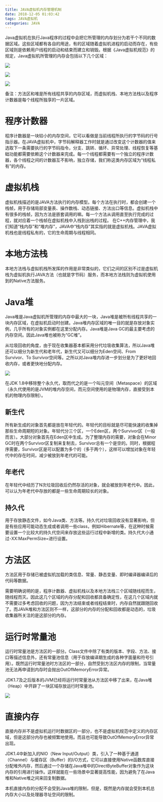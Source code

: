```yaml
---
title: JAVA虚拟机内存管理机制
date: 2018-12-05 01:03:42
tags: JAVA虚拟机
categories: JAVA
---
```


Java虚拟机在执行Java程序的过程中会把它所管理的内存划分为若干个不同的数据区域。这些区域都有各自的用途，有的区域随着虚拟机进程的启动而存在，有些区域则是依赖用户线程的启动和结束而建立和销毁。根据《Java虚拟机规范》的规定，Java虚拟机所管理的内存会包括以下几个区域：

![](/images/java_mem_1_1.png)

![](/images/java_mem_1_4.png)

![](/images/java_mem_1_5.png)

备注：方法区和堆是所有线程共享的内存区域，而虚拟机栈、本地方法栈以及程序计数器是每个线程所独享的一片区域。

# 程序计数器

程序计数器是一块较小的内存空间，它可以看做是当前线程所执行的字节码的行号指示器。在JAVA虚拟机中，字节码解释器工作时就是通过改变这个计数器的值来选取下一条需要执行的字节码指令，分支、跳转、循环、异常处理、线程恢复等基础功能都需要依赖这个计数器来完成。每一个线程都需要有一个独立的程序计数器，各个线程之间的计数器互不影响，独立存储，我们称这类内存区域为“线程私有”的内存。

# 虚拟机栈

虚拟机栈描述的是JAVA方法执行的内存模型。每个方法在执行时，都会创建一个栈帧，用于存储局部变量表、操作数栈、动态链接、方法出口等信息。虚拟机栈中有很多的栈帧，因为方法是嵌套调用的嘛。每一个方法从调用直至执行完成的过程，就对应着一个栈帧在虚拟机栈中入栈到出栈的过程。
在C++内存管理中，我们知道“栈内存”和“堆内存”，JAVA中“栈内存”其实指的就是虚拟机栈。JAVA虚拟机栈也是线程私有的，它的生命周期与线程相同。

# 本地方法栈

本地方法栈与虚拟机栈所发挥的作用是非常类似的，它们之间的区别不过是虚拟机栈为虚拟机执行JAVA方法（也就是字节码）服务，而本地方法栈则为虚拟机使用到的Native方法服务。

# Java堆

Java堆是Java虚拟机所管理的内存中最大的一块，Java堆是被所有线程共享的一块内存区域，在虚拟机启动时创建。Java堆内存区域的唯一目的就是存放对象实例，几乎所有的对象实例都在这里分配内存。Java堆是Java GC的最主要考虑的内存空间。因此Java堆也被称为“GC堆”。

从垃圾回收的角度，由于现在收集器基本都采用分代垃圾收集算法，所以Java堆还可以细分为新生代和老年代，新生代又可以细分为Eden空间、From Survivor、To Survivor空间等。之所以对Java堆内存进一步划分是为了更好地回收内存，或者更快地分配内存。

![](/images/java_mem_1_2.png)

在JDK 1.8中移除整个永久代，取而代之的是一个叫元空间（Metaspace）的区域（永久代使用的是JVM的堆内存空间，而元空间使用的是物理内存，直接受到本机的物理内存限制）。

## 新生代

所有新生成的对象首先都是放在年轻代的。年轻代的目标就是尽可能快速的收集掉那些生命周期短的对象。年轻代分三个区，一个Eden区，两个Survivor区（一般而言）。大部分对象首先在Eden区中生成。为了整理内存的需要，对象会在Minor GC时在两个Survivor区复制来复制去，Survivor总有一个是空的。同时，根据程序需要，Survivor区是可以配置为多个的（多于两个），这样可以增加对象在年轻代中的存在时间，减少被放到年老代的可能。

## 年老代

在年轻代中经历了N次垃圾回收后仍然存活的对象，就会被放到年老代中。因此，可以认为年老代中存放的都是一些生命周期较长的对象。

## 持久代

用于存放静态文件，如今Java类、方法等。持久代对垃圾回收没有显著影响，但是有些应用可能动态生成或者调用一些class，例如Hibernate等，在这种时候需要设置一个比较大的持久代空间来存放这些运行过程中新增的类。持久代大小通过-XX:MaxPermSize=<N>进行设置。

# 方法区

方法区用于存储已被虚拟机加载的类信息、常量、静态变量、即时编译器编译后的代码等数据。

需要明确说明的是，程序计数器、虚拟机栈以及本地方法栈三个区域随线程而生，随线程而灭。因此这几个区域的内存分配和回收都具备确定性，在这几个区域内就不需要过多考虑回收的问题，因为方法结束或者线程结束时，内存自然就跟随回收了。而JAVA堆和方法区则不一样，这部分的内存的分配和回收都是动态的，垃圾收集器所关注的是这部分的内存。

# 运行时常量池

运行时常量池是方法区的一部分。Class文件中除了有类的版本、字段、方法、接口等描述信息外，还有常量池信息（用于存放编译期生成的各种字面量和符号引用）。既然运行时常量池时方法区的一部分，自然受到方法区内存的限制，当常量池无法再申请到内存时会抛出OutOfMemoryError异常。

JDK1.7及之后版本的JVM已经将运行时常量池从方法区中移了出来，在Java堆（Heap）中开辟了一块区域存放运行时常量池。

![](/images/java_mem_1_3.png)

# 直接内存

直接内存并不是虚拟机运行时数据区的一部分，也不是虚拟机规范中定义的内存区域，但是这部分内存也被频繁地使用。而且也可能导致OutOfMemoryError异常出现。

JDK1.4中新加入的NIO（New Input/Output）类，引入了一种基于通道（Channel）与缓存区（Buffer）的I/O方式，它可以直接使用Native函数库直接分配堆外内存，然后通过一个存储在Java堆中的DirectByteBuffer对象作为这块内存的引用进行操作。这样就能在一些场景中显著提高性能，因为避免了在Java堆和Native堆之间来回复制数据。

本机直接内存的分配不会受到Java堆的限制，但是，既然是内存就会受到本机总内存大小以及处理器寻址空间的限制。
